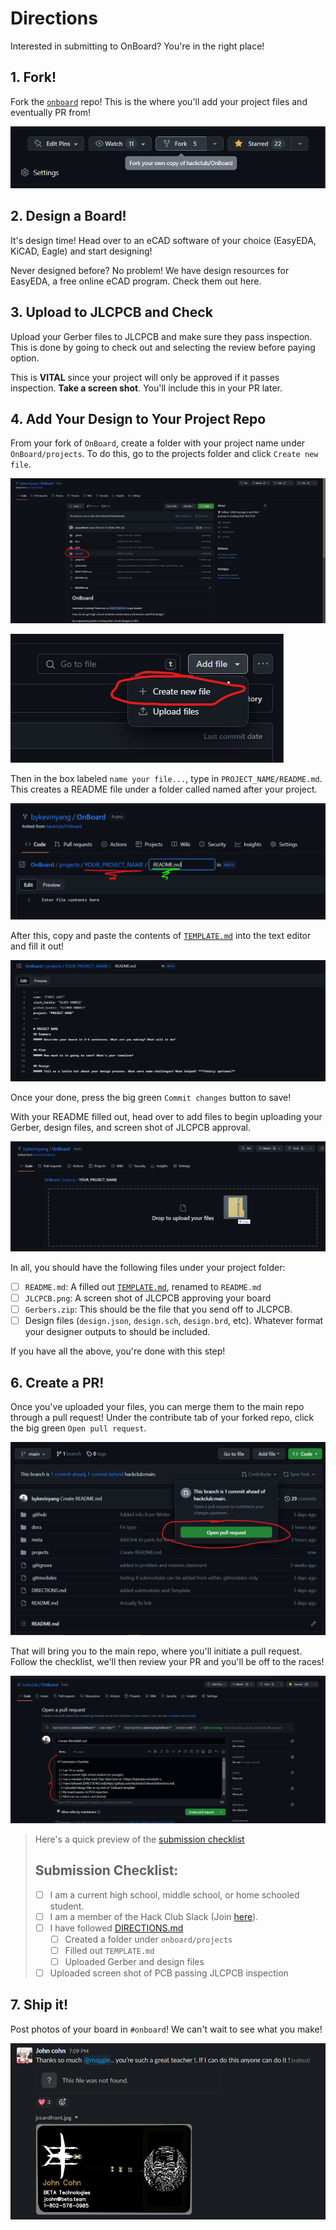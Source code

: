 # Directions
Interested in submitting to OnBoard? You're in the right place!

## 1. Fork!
Fork the [`onboard`](https://github.com/hackclub/OnBoard/) repo! This is the where you'll add your project files and eventually PR from!

![Fork the OnBoard repo](docs/images/directions/OnBoard-Fork.png)

## 2. Design a Board!
It's design time! Head over to an eCAD software of your choice (EasyEDA, KiCAD, Eagle) and start designing!

Never designed before? No problem! We have design resources for EasyEDA, a free online eCAD program. Check them out here.

## 3. Upload to JLCPCB and Check
Upload your Gerber files to JLCPCB and make sure they pass inspection. This is done by going to check out and selecting the review before paying option.

This is **VITAL** since your project will only be approved if it passes inspection. **Take a screen shot**. You'll include this in your PR later.

## 4. Add Your Design to Your Project Repo
From your fork of `OnBoard`, create a folder with your project name under `OnBoard/projects`. To do this, go to the projects folder and click `Create new file`.

![Projects folder](/docs/images/directions/projects.png)

![Create new file](/docs/images/directions/add-file.png)

Then in the box labeled `name your file...`, type in `PROJECT_NAME/README.md`. This creates a README file under a folder called named after your project.

![Creating a folder](/docs/images/directions//creating-a-folder-highlighted.png)

After this, copy and paste the contents of [`TEMPLATE.md`](https://github.com/cjdenio/OnBoard/blob/main/projects/!Template/TEMPLATE.md?plain=1) into the text editor and fill it out!

![Paste in TEMPLATE.md](docs/images/directions/paste-in-template.png)

Once your done, press the big green `Commit changes` button to save!

With your README filled out, head over to add files to begin uploading your Gerber, design files, and screen shot of JLCPCB approval. 

![Upload gerber files](docs/images/directions/adding-gerbers.png)

In all, you should have the following files under your project folder:
- [ ] `README.md`: A filled out [`TEMPLATE.md`](./TEMPLATE.md), renamed to `README.md`
- [ ] `JLCPCB.png`: A screen shot of JLCPCB approving your board
- [ ] `Gerbers.zip`: This should be the file that you send off to JLCPCB.
- [ ] Design files (`design.json`, `design.sch`, `design.brd`, etc). Whatever format your designer outputs to should be included.

If you have all the above, you're done with this step!

## 6. Create a PR!
Once you've uploaded your files, you can merge them to the main repo through a pull request! Under the contribute tab of your forked repo, click the big green `Open pull request`.

![Open a PR](docs/images/directions/open-pr.png)

That will bring you to the main repo, where you'll initiate a pull request. Follow the checklist, we'll then review your PR and you'll be off to the races!

![Submission checklist](docs/images/directions/submission-checklist.png)

> Here's a quick preview of the [submission checklist](.github/PULL_REQUEST_TEMPLATE.md)
> ## Submission Checklist:
> - [ ] I am a current high school, middle school, or home schooled student.
>- [ ] I am a member of the Hack Club Slack (Join [here](https://hackclub.com/slack>)).
> - [ ] I have followed [DIRECTIONS.md](https://github.com/hackclub/OnBoard/directions.md)
>   - [ ] Created a folder under `onboard/projects`
>   - [ ] Filled out `TEMPLATE.md`
>   - [ ] Uploaded Gerber and design files
>  - [ ] Uploaded screen shot of PCB passing JLCPCB inspection

## 7. Ship it!
Post photos of your board in `#onboard`! We can't wait to see what you make!

![John sharing PCB](docs/images/directions/john-sharing-pcb.png)
